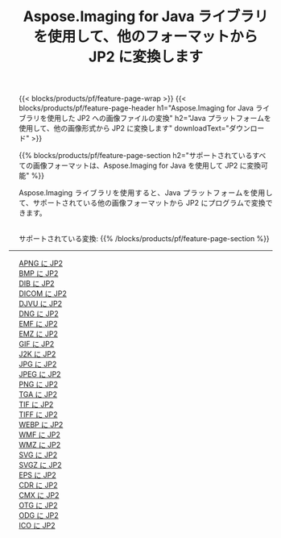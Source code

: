 ﻿---
title: Aspose.Imaging for Java ライブラリを使用して、他のフォーマットから JP2 に変換します 
weight: 3920
url: /ja/java/conversion/to/jp2 
lang: ja
langdirlevel: 2
locales: zh-hans,ja,it,ru,de,es,fr,nl,id,lt,pl,pt,vi,tr,ko,zh-hant,ar,hi,th,sv,cs,uk,he
description: Aspose.Imaging を使用すると、Java を使用して他のフォーマットから JP2 に変換できます。
---

{{< blocks/products/pf/feature-page-wrap >}}
{{< blocks/products/pf/feature-page-header h1="Aspose.Imaging for Java ライブラリを使用した JP2 への画像ファイルの変換" h2="Java プラットフォームを使用して、他の画像形式から JP2 に変換します" downloadText="ダウンロード" >}}


{{% blocks/products/pf/feature-page-section  h2="サポートされているすべての画像フォーマットは、Aspose.Imaging for Java を使用して JP2 に変換可能" %}}
<p align=justify>Aspose.Imaging ライブラリを使用すると、Java プラットフォームを使用して、サポートされている他の画像フォーマットから JP2 にプログラムで変換できます。</p>
<br/>
サポートされている変換:
{{% /blocks/products/pf/feature-page-section %}}
<div class="container-fluid productfamilypage bg-gray">
    <div class="convertypes bg-gray agp-content section">
        <div class="container">
		<hr style="margin-left:-20px;"/>
		<div class="row other-converters">
		    <div class='col-md-2 other-converter remove-lp remove-rp'><a href="/imaging/ja/java/conversion/apng-to-jp2" >APNG に JP2</a></div>
<div class='col-md-2 other-converter remove-lp remove-rp'><a href="/imaging/ja/java/conversion/bmp-to-jp2" >BMP に JP2</a></div>
<div class='col-md-2 other-converter remove-lp remove-rp'><a href="/imaging/ja/java/conversion/dib-to-jp2" >DIB に JP2</a></div>
<div class='col-md-2 other-converter remove-lp remove-rp'><a href="/imaging/ja/java/conversion/dicom-to-jp2" >DICOM に JP2</a></div>
<div class='col-md-2 other-converter remove-lp remove-rp'><a href="/imaging/ja/java/conversion/djvu-to-jp2" >DJVU に JP2</a></div>
<div class='col-md-2 other-converter remove-lp remove-rp'><a href="/imaging/ja/java/conversion/dng-to-jp2" >DNG に JP2</a></div>
<div class='col-md-2 other-converter remove-lp remove-rp'><a href="/imaging/ja/java/conversion/emf-to-jp2" >EMF に JP2</a></div>
<div class='col-md-2 other-converter remove-lp remove-rp'><a href="/imaging/ja/java/conversion/emz-to-jp2" >EMZ に JP2</a></div>
<div class='col-md-2 other-converter remove-lp remove-rp'><a href="/imaging/ja/java/conversion/gif-to-jp2" >GIF に JP2</a></div>
<div class='col-md-2 other-converter remove-lp remove-rp'><a href="/imaging/ja/java/conversion/j2k-to-jp2" >J2K に JP2</a></div>
<div class='col-md-2 other-converter remove-lp remove-rp'><a href="/imaging/ja/java/conversion/jpg-to-jp2" >JPG に JP2</a></div>
<div class='col-md-2 other-converter remove-lp remove-rp'><a href="/imaging/ja/java/conversion/jpeg-to-jp2" >JPEG に JP2</a></div>
<div class='col-md-2 other-converter remove-lp remove-rp'><a href="/imaging/ja/java/conversion/png-to-jp2" >PNG に JP2</a></div>
<div class='col-md-2 other-converter remove-lp remove-rp'><a href="/imaging/ja/java/conversion/tga-to-jp2" >TGA に JP2</a></div>
<div class='col-md-2 other-converter remove-lp remove-rp'><a href="/imaging/ja/java/conversion/tif-to-jp2" >TIF に JP2</a></div>
<div class='col-md-2 other-converter remove-lp remove-rp'><a href="/imaging/ja/java/conversion/tiff-to-jp2" >TIFF に JP2</a></div>
<div class='col-md-2 other-converter remove-lp remove-rp'><a href="/imaging/ja/java/conversion/webp-to-jp2" >WEBP に JP2</a></div>
<div class='col-md-2 other-converter remove-lp remove-rp'><a href="/imaging/ja/java/conversion/wmf-to-jp2" >WMF に JP2</a></div>
<div class='col-md-2 other-converter remove-lp remove-rp'><a href="/imaging/ja/java/conversion/wmz-to-jp2" >WMZ に JP2</a></div>
<div class='col-md-2 other-converter remove-lp remove-rp'><a href="/imaging/ja/java/conversion/svg-to-jp2" >SVG に JP2</a></div>
<div class='col-md-2 other-converter remove-lp remove-rp'><a href="/imaging/ja/java/conversion/svgz-to-jp2" >SVGZ に JP2</a></div>
<div class='col-md-2 other-converter remove-lp remove-rp'><a href="/imaging/ja/java/conversion/eps-to-jp2" >EPS に JP2</a></div>
<div class='col-md-2 other-converter remove-lp remove-rp'><a href="/imaging/ja/java/conversion/cdr-to-jp2" >CDR に JP2</a></div>
<div class='col-md-2 other-converter remove-lp remove-rp'><a href="/imaging/ja/java/conversion/cmx-to-jp2" >CMX に JP2</a></div>
<div class='col-md-2 other-converter remove-lp remove-rp'><a href="/imaging/ja/java/conversion/otg-to-jp2" >OTG に JP2</a></div>
<div class='col-md-2 other-converter remove-lp remove-rp'><a href="/imaging/ja/java/conversion/odg-to-jp2" >ODG に JP2</a></div>
<div class='col-md-2 other-converter remove-lp remove-rp'><a href="/imaging/ja/java/conversion/ico-to-jp2" >ICO に JP2</a></div>
                </div>
        </div>
    </div>
</div>
<br/>

